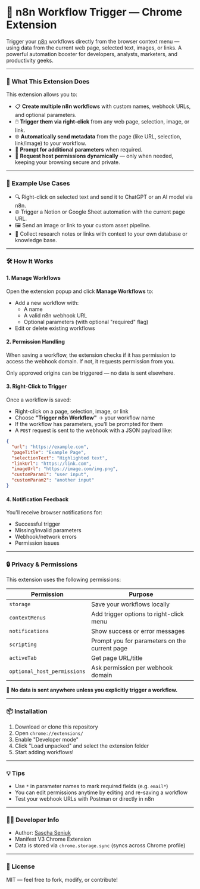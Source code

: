 # 🚀 n8n Workflow Trigger — Chrome Extension

Trigger your [n8n](https://n8n.io) workflows directly from the browser context menu — using data from the current web page, selected text, images, or links. A powerful automation booster for developers, analysts, marketers, and productivity geeks.

---

### 🧩 What This Extension Does

This extension allows you to:

- 📋 **Create multiple n8n workflows** with custom names, webhook URLs, and optional parameters.
- 🖱️ **Trigger them via right-click** from any web page, selection, image, or link.
- 🌐 **Automatically send metadata** from the page (like URL, selection, link/image) to your workflow.
- 🧠 **Prompt for additional parameters** when required.
- 🔐 **Request host permissions dynamically** — only when needed, keeping your browsing secure and private.

---

### 📸 Example Use Cases

- 🔍 Right-click on selected text and send it to ChatGPT or an AI model via n8n.
- 🌐 Trigger a Notion or Google Sheet automation with the current page URL.
- 🖼️ Send an image or link to your custom asset pipeline.
- 🧾 Collect research notes or links with context to your own database or knowledge base.

---

### 🛠️ How It Works

#### 1. **Manage Workflows**
Open the extension popup and click **Manage Workflows** to:
- Add a new workflow with:
  - A name
  - A valid n8n webhook URL
  - Optional parameters (with optional "required" flag)
- Edit or delete existing workflows

#### 2. **Permission Handling**
When saving a workflow, the extension checks if it has permission to access the webhook domain. If not, it requests permission from you.

Only approved origins can be triggered — no data is sent elsewhere.

#### 3. **Right-Click to Trigger**
Once a workflow is saved:
- Right-click on a page, selection, image, or link
- Choose **"Trigger n8n Workflow"** → your workflow name
- If the workflow has parameters, you’ll be prompted for them
- A `POST` request is sent to the webhook with a JSON payload like:

```json
{
  "url": "https://example.com",
  "pageTitle": "Example Page",
  "selectionText": "Highlighted text",
  "linkUrl": "https://link.com",
  "imageUrl": "https://image.com/img.png",
  "customParam1": "user input",
  "customParam2": "another input"
}
```

#### 4. **Notification Feedback**
You'll receive browser notifications for:
- Successful trigger
- Missing/invalid parameters
- Webhook/network errors
- Permission issues

---

### 🔒 Privacy & Permissions

This extension uses the following permissions:

| Permission         | Purpose |
|--------------------|---------|
| `storage`          | Save your workflows locally |
| `contextMenus`     | Add trigger options to right-click menu |
| `notifications`    | Show success or error messages |
| `scripting`        | Prompt you for parameters on the current page |
| `activeTab`        | Get page URL/title |
| `optional_host_permissions` | Ask permission per webhook domain |

🔐 **No data is sent anywhere unless you explicitly trigger a workflow.**

---

### 📦 Installation

1. Download or clone this repository
2. Open `chrome://extensions/`
3. Enable "Developer mode"
4. Click "Load unpacked" and select the extension folder
5. Start adding workflows!

---

### 💡 Tips

- Use `*` in parameter names to mark required fields (e.g. `email*`)
- You can edit permissions anytime by editing and re-saving a workflow
- Test your webhook URLs with Postman or directly in n8n

---

### 🧑‍💻 Developer Info

- Author: [Sascha Seniuk](https://aiscream.de)
- Manifest V3 Chrome Extension
- Data is stored via `chrome.storage.sync` (syncs across Chrome profile)

---

### 📃 License

MIT — feel free to fork, modify, or contribute!